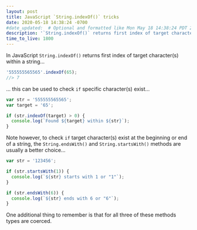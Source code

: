 ```yaml
---
layout: post
title: JavaScript `String.indexOf()` tricks
date: 2020-05-18 14:38:24 -0700
#date_updated:  # Optional and formatted like Mon May 18 14:38:24 PDT 2020 above
description: '`String.indexOf()` returns first index of target character(s) within a string'
time_to_live: 1800
---
```




In JavaScript `String.indexOf()` returns first index of target character(s) within a string...


```javascript
'555555565565'.indexOf(65);
//> 7
```


... this can be used to check `if` specific character(s) exist...


```javascript
var str = '555555565565';
var target = '65';

if (str.indexOf(target) > 0) {
  console.log(`Found ${target} within ${str}`);
}
```


Note however, to check `if` target character(s) exist at the beginning or end of a string, the `String.endsWith()` and `String.startsWith()` methods are usually a better choice...


```javascript
var str = '123456';

if (str.startsWith(1)) {
  console.log(`${str} starts with 1 or "1"`);
}

if (str.endsWith(6)) {
  console.log(`${str} ends with 6 or "6"`);
}
```


One additional thing to remember is that for all three of these methods types are coerced.
